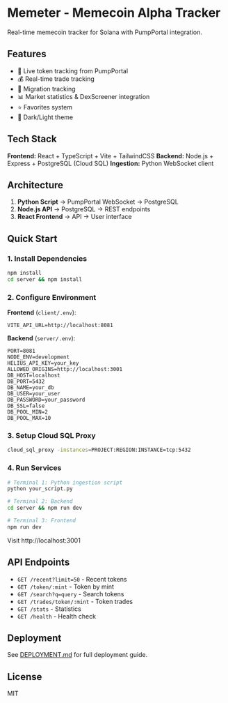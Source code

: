 # Memeter - Memecoin Alpha Tracker

Real-time memecoin tracker for Solana with PumpPortal integration.

## Features

- 🔴 Live token tracking from PumpPortal
- 💰 Real-time trade tracking
- 🚀 Migration tracking
- 📊 Market statistics & DexScreener integration
- ⭐ Favorites system
- 🌙 Dark/Light theme

## Tech Stack

**Frontend:** React + TypeScript + Vite + TailwindCSS
**Backend:** Node.js + Express + PostgreSQL (Cloud SQL)
**Ingestion:** Python WebSocket client

## Architecture

1. **Python Script** → PumpPortal WebSocket → PostgreSQL
2. **Node.js API** → PostgreSQL → REST endpoints
3. **React Frontend** → API → User interface

## Quick Start

### 1. Install Dependencies
```bash
npm install
cd server && npm install
```

### 2. Configure Environment

**Frontend** (`client/.env`):
```env
VITE_API_URL=http://localhost:8081
```

**Backend** (`server/.env`):
```env
PORT=8081
NODE_ENV=development
HELIUS_API_KEY=your_key
ALLOWED_ORIGINS=http://localhost:3001
DB_HOST=localhost
DB_PORT=5432
DB_NAME=your_db
DB_USER=your_user
DB_PASSWORD=your_password
DB_SSL=false
DB_POOL_MIN=2
DB_POOL_MAX=10
```

### 3. Setup Cloud SQL Proxy
```bash
cloud_sql_proxy -instances=PROJECT:REGION:INSTANCE=tcp:5432
```

### 4. Run Services
```bash
# Terminal 1: Python ingestion script
python your_script.py

# Terminal 2: Backend
cd server && npm run dev

# Terminal 3: Frontend
npm run dev
```

Visit http://localhost:3001

## API Endpoints

- `GET /recent?limit=50` - Recent tokens
- `GET /token/:mint` - Token by mint
- `GET /search?q=query` - Search tokens
- `GET /trades/token/:mint` - Token trades
- `GET /stats` - Statistics
- `GET /health` - Health check

## Deployment

See [DEPLOYMENT.md](DEPLOYMENT.md) for full deployment guide.

## License

MIT
